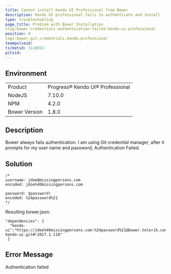 ```yaml
---
title: Cannot install Kendo UI Professional from Bower
description: Kendo UI professional fails to authenticate and install
type: troubleshooting
page_title: Problem with Bower Installation 
slug:bower-credentials-authentication-failed-kendo-ui-professional
position: 0
tags:bower,git,credentials,kendo,professional
teampulseid:
ticketid: 1116013
pitsid:
---
```


## Environment
<table>
 <tr>
  <td>Product</td>
  <td>Progress® Kendo UI® Professional</td>
 </tr>
 <tr>
  <td>NodeJS</td>
  <td>7.10.0</td>
 </tr>
 <tr>
  <td>NPM</td>
  <td>4.2.0</td>
 </tr>
 <tr>
  <td>Bower Version</td>
  <td>1.8.0</td>
 </tr>
</table>

## Description

Bower always fails authentication. I am using Git credential manager, after it prompts for my user name and password, Authentication Failed.  

## Solution

```
/*
username: jdoe@missingpersons.com
encoded: jdoe%40missingpersons.com 

password: $password!
encoded: %24password%21
*/ 
```

Resulting bower.json:

```
"dependencies": {
  "kendo-ui":"https://jdoe%40missingpersons.com:%24password%21@bower.telerik.com/bower-kendo-ui.git#~2017.1.118"
 } 
 ```

## Error Message

Authentication failed 
